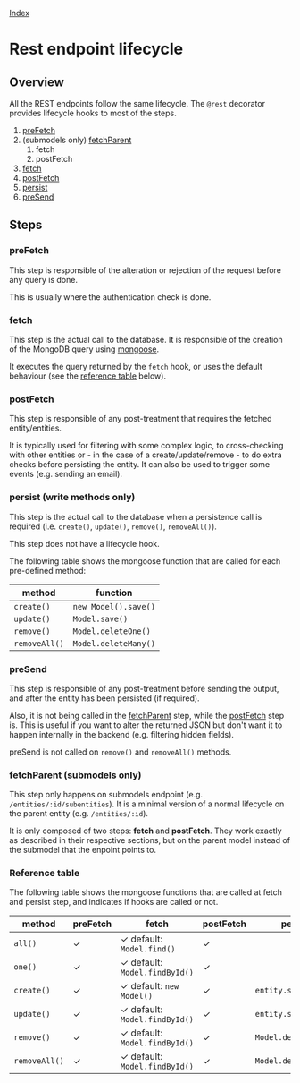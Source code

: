 [Index](./)

# Rest endpoint lifecycle

## Overview
All the REST endpoints follow the same lifecycle. 
The `@rest` decorator provides lifecycle hooks to most of the steps. 

1. [preFetch](#prefetch)
1. (submodels only) [fetchParent](#fetchparent-submodels-only)
   1. fetch
   1. postFetch
1. [fetch](#fetch)
1. [postFetch](#postfetch)
1. [persist](#persist)
1. [preSend](#presend)

## Steps
### preFetch
This step is responsible of the alteration or rejection of the request before any query is done.

This is usually where the authentication check is done.

### fetch
This step is the actual call to the database. 
It is responsible of the creation of the MongoDB query using [mongoose](https://mongoosejs.com/).

It executes the query returned by the `fetch` hook, or uses the default behaviour 
(see the [reference table](#reference-table) below).

### postFetch
This step is responsible of any post-treatment that requires the fetched entity/entities.

It is typically used for filtering with some complex logic, to cross-checking 
with other entities or - in the case of a create/update/remove - to do extra checks before
persisting the entity. 
It can also be used to trigger some events (e.g. sending an email). 

### persist (write methods only)
This step is the actual call to the database when a persistence call is required 
(i.e. `create()`, `update()`, `remove()`, `removeAll()`).
 
This step does not have a lifecycle hook.

The following table shows the mongoose function that are called for each pre-defined method:

| method        | function             |
|---------------|----------------------|
| `create()`    | `new Model().save()` | 
| `update()`    | `Model.save()`       | 
| `remove()`    | `Model.deleteOne()`  | 
| `removeAll()` | `Model.deleteMany()` | 

### preSend
This step is responsible of any post-treatment before sending the output, and after the entity has been persisted (if required).
 
Also, it is not being called in the [fetchParent](#fetchparent-submodels-only) step, while the [postFetch](#postfetch) step is. 
This is useful if you want to alter the returned JSON but don't want it to happen internally in the backend 
(e.g. filtering hidden fields).

preSend is not called on `remove()` and `removeAll()` methods. 

### fetchParent (submodels only)
This step only happens on submodels endpoint (e.g. `/entities/:id/subentities`). 
It is a minimal version of a normal lifecycle on the parent entity (e.g. `/entities/:id`). 

It is only composed of two steps: **fetch** and **postFetch**. 
They work exactly as described in their respective sections, but on the parent model instead of the 
submodel that the enpoint points to.

### Reference table
The following table shows the mongoose functions that are called at fetch and persist step, 
and indicates if hooks are called or not.

| method        | preFetch |   fetch                       | postFetch | persist              | preSend |
|---------------|----------|-------------------------------|-----------|----------------------|---------|
| `all()`       | ✓        | ✓ default: `Model.find()`     | ✓         |                      | ✓       |
| `one()`       | ✓        | ✓ default: `Model.findById()` | ✓         |                      | ✓       |
| `create()`    | ✓        | ✓ default: `new Model()`      | ✓         | `entity.save()`      | ✓       |
| `update()`    | ✓        | ✓ default: `Model.findById()` | ✓         | `entity.save()`      | ✓       |
| `remove()`    | ✓        | ✓ default: `Model.findById()` | ✓         | `Model.deleteOne()`  |         |
| `removeAll()` | ✓        | ✓ default: `Model.findById()` | ✓         | `Model.deleteMany()` |         |
